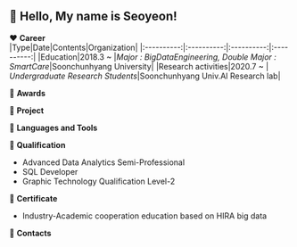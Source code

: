 ## :wave: Hello, My name is Seoyeon!  

:heart: **Career**  
|Type|Date|Contents|Organization|
|:----------:|:----------:|:----------:|:----------:|
|Education|2018.3 ~ |*Major : BigDataEngineering, Double Major : SmartCare*|Soonchunhyang University|
|Research activities|2020.7 ~ | *Undergraduate Research Students*|Soonchunhyang Univ.AI Research lab|

:sparkling_heart: **Awards**

:green_heart: **Project**

:blue_heart: **Languages and Tools**  

:yellow_heart: **Qualification**
- Advanced Data Analytics Semi-Professional
- SQL Developer
- Graphic Technology Qualification Level-2

:yellow_heart: **Certificate**
- Industry-Academic cooperation education based on HIRA big data

:purple_heart: **Contacts**
